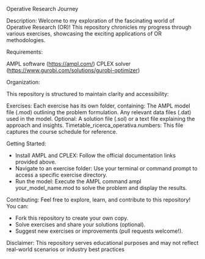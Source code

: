 Operative Research Journey

Description:
Welcome to my exploration of the fascinating world of Operative Research (OR)! This repository chronicles my progress through various exercises, showcasing the exciting applications of OR methodologies.

Requirements:

AMPL software (https://ampl.com/)
CPLEX solver (https://www.gurobi.com/solutions/gurobi-optimizer)

Organization:

This repository is structured to maintain clarity and accessibility:

Exercises: Each exercise has its own folder, containing:
The AMPL model file (.mod) outlining the problem formulation.
Any relevant data files (.dat) used in the model.
Optional: A solution file (.sol) or a text file explaining the approach and insights.
Timetable_ricerca_operativa.numbers: This file captures the course schedule for reference.

Getting Started:
- Install AMPL and CPLEX: Follow the official documentation links provided above.
- Navigate to an exercise folder: Use your terminal or command prompt to access a specific exercise directory.
- Run the model: Execute the AMPL command ampl your_model_name.mod to solve the problem and display the results.

Contributing:
Feel free to explore, learn, and contribute to this repository! You can:
- Fork this repository to create your own copy.
- Solve exercises and share your solutions (optional).
- Suggest new exercises or improvements (pull requests welcome!).

Disclaimer:
This repository serves educational purposes and may not reflect real-world scenarios or industry best practices